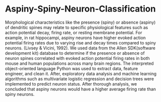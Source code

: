 # Aspiny-Spiny-Neuron-Classification

Morphological characteristics like the presence (spiny) or absence (aspiny) of dendritic spines may relate to specific physiological features such as action potential decay, firing rate, or resting membrane potential. For example, in rat hippocampi, aspiny neurons have higher evoked action potential firing rates due to varying rise and decay times compared to spiny neurons. (Livsey & Vicini, 1992). We used data from the Allen SDK(software development kit) database to determine if the presence or absence of neuron spines correlated with evoked action potential firing rates in both mouse and human populations across many brain regions. The interpreted object-oriented language Python was used to extract data, feature engineer, and clean it. After, exploratory data analysis and machine learning algorithms such as multivariate logistic regression and decision trees were implemented to predict neuron status. After thorough analysis, we concluded that aspiny neurons would have a higher average firing rate than spiny neurons.
